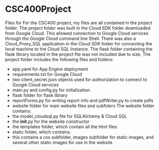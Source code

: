 # CSC400Project
Files for 
For the CSC400 project, my files are all contained in the project folder. The project folder was built in the Cloud SDK folder downloaded from Google Cloud. This allowed connection to Google Cloud services through the Google Cloud command line Shell. There was also a Cloud_Proxy_SQL application in the Cloud SDK folder for connecting the local machine to the Cloud SQL Instance. The flask folder containing the flask library located in the project file was not included due to size. The project folder includes the following files and folders:
- app.yaml for App Engine deployment
- requirements.txt for Google Cloud
- two client_secret.json objects used for authorization to connect to Google Cloud services
- main.py and config.py for initialization
- flask folder for flask library
- reportForms.py for writing report info and pdfWriter.py to create pdfs
- website folder for main website files and subfolers
The website folder contains:
- the model_cloudsql.py file for SQLAlchemy & Cloud SQL
- the __init__.py for the website constructor
- the templates folder, which contain all the html files
- static folder, which contains:
- this contains a css subfolder, images subfolder for static images, and several other static images for use in the website
